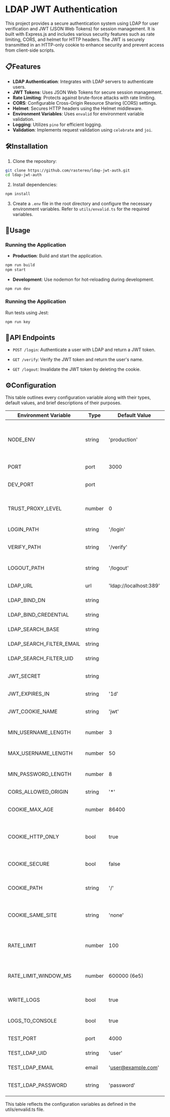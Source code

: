 # LDAP JWT Authentication

This project provides a secure authentication system using LDAP for user verification and JWT (JSON Web Tokens) for session management. It is built with Express.js and includes various security features such as rate limiting, CORS, and helmet for HTTP headers. The JWT is securely transmitted in an HTTP-only cookie to enhance security and prevent access from client-side scripts.

## 📋Features

- **LDAP Authentication**: Integrates with LDAP servers to authenticate users.
- **JWT Tokens**: Uses JSON Web Tokens for secure session management.
- **Rate Limiting**: Protects against brute-force attacks with rate limiting.
- **CORS**: Configurable Cross-Origin Resource Sharing (CORS) settings.
- **Helmet**: Secures HTTP headers using the Helmet middleware.
- **Environment Variables**: Uses `envalid` for environment variable validation.
- **Logging**: Utilizes `pino` for efficient logging.
- **Validation**: Implements request validation using `celebrate` and `joi`.

## 🛠️Installation

1. Clone the repository:

```bash
git clone https://github.com/rastereo/ldap-jwt-auth.git
cd ldap-jwt-auth
```

2. Install dependencies:

```bash
npm install
```

3. Create a `.env` file in the root directory and configure the necessary environment variables. Refer to `utils/envalid.ts` for the required variables.

## 🚀Usage

### Running the Application

- **Production**: Build and start the application.

```bash
npm run build
npm start
```

- **Development**: Use nodemon for hot-reloading during development.

```bash
npm run dev
```

### Running the Application

Run tests using Jest:

```bash
npm run key
```

## 📑API Endpoints

- `POST /login`: Authenticate a user with LDAP and return a JWT token.

- `GET /verify`: Verify the JWT token and return the user's name.

- `GET /logout`: Invalidate the JWT token by deleting the cookie.

## ⚙️Configuration

This table outlines every configuration variable along with their types, default values, and brief descriptions of their purposes.

| Environment Variable     | Type   | Default Value          | Description                                                                  |
| ------------------------ | ------ | ---------------------- | ---------------------------------------------------------------------------- |
| NODE_ENV                 | string | 'production'           | Defines the environment for execution ['development', 'production', 'test']. |
| PORT                     | port   | 3000                   | Port for the application.                                                    |
| DEV_PORT                 | port   |                        | Development port for the application.                                        |
| TRUST_PROXY_LEVEL        | number | 0                      | Sets the level of trust for proxy servers in Express.                        |
| LOGIN_PATH               | string | '/login'               | URL path for login endpoint.                                                 |
| VERIFY_PATH              | string | '/verify'              | URL path for token verification.                                             |
| LOGOUT_PATH              | string | '/logout'              | URL path for logout endpoint.                                                |
| LDAP_URL                 | url    | 'ldap://localhost:389' | URL to the LDAP server.                                                      |
| LDAP_BIND_DN             | string |                        | DN for LDAP binding.                                                         |
| LDAP_BIND_CREDENTIAL     | string |                        | Credentials for LDAP binding.                                                |
| LDAP_SEARCH_BASE         | string |                        | Base search path in LDAP.                                                    |
| LDAP_SEARCH_FILTER_EMAIL | string |                        | Search filter for email in LDAP.                                             |
| LDAP_SEARCH_FILTER_UID   | string |                        | Search filter for UID in LDAP.                                               |
| JWT_SECRET               | string |                        | Secret key for signing JWT tokens.                                           |
| JWT_EXPIRES_IN           | string | '1d'                   | Expiration for JWT tokens.                                                   |
| JWT_COOKIE_NAME          | string | 'jwt'                  | Name of the cookie storing JWT token.                                        |
| MIN_USERNAME_LENGTH      | number | 3                      | Minimum username length allowed.                                             |
| MAX_USERNAME_LENGTH      | number | 50                     | Maximum username length allowed.                                             |
| MIN_PASSWORD_LENGTH      | number | 8                      | Minimum password length allowed.                                             |
| CORS_ALLOWED_ORIGIN      | string | '\*'                   | Allowed origin for CORS.                                                     |
| COOKIE_MAX_AGE           | number | 86400                  | Max age for cookies in seconds.                                              |
| COOKIE_HTTP_ONLY         | bool   | true                   | If true, cookie is only accessible via HTTP(S), not JavaScript.              |
| COOKIE_SECURE            | bool   | false                  | If true, cookie is only sent over HTTPS.                                     |
| COOKIE_PATH              | string | '/'                    | Path within the site for which the cookie is valid.                          |
| COOKIE_SAME_SITE         | string | 'none'                 | SameSite attribute for cookies ['lax', 'strict', 'none'].                    |
| RATE_LIMIT               | number | 100                    | Maximum number of requests in the rate limit window.                         |
| RATE_LIMIT_WINDOW_MS     | number | 600000 (6e5)           | Duration of the rate limit window in milliseconds.                           |
| WRITE_LOGS               | bool   | true                   | If true, logs are written to the log store.                                  |
| LOGS_TO_CONSOLE          | bool   | true                   | If true, logs are output to the console.                                     |
| TEST_PORT                | port   | 4000                   | Port for running tests.                                                      |
| TEST_LDAP_UID            | string | 'user'                 | Test user UID for LDAP.                                                      |
| TEST_LDAP_EMAIL          | email  | 'user@example.com'     | Test user email for LDAP.                                                    |
| TEST_LDAP_PASSWORD       | string | 'password'             | Test user password for LDAP.                                                 |

This table reflects the configuration variables as defined in the utils/envalid.ts file.
